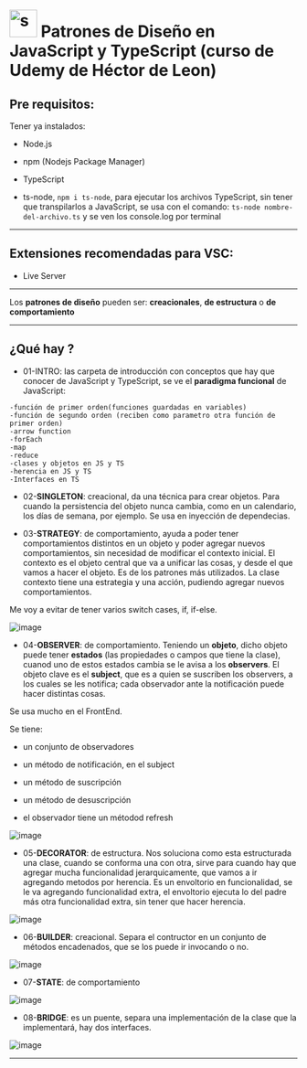 # <img width="48" height="48" src="https://img.icons8.com/color/48/spotted-patterns.png" alt="spotted-patterns"/> Patrones de Diseño en JavaScript y TypeScript (curso de Udemy de Héctor de Leon)

## Pre requisitos:

Tener ya instalados:

- Node.js

- npm (Nodejs Package Manager)

- TypeScript

- ts-node, ``npm i ts-node``, para ejecutar los archivos TypeScript, sin tener que transpilarlos a JavaScript, se usa con el comando: `ts-node nombre-del-archivo.ts` y se ven los console.log por terminal

---

## Extensiones recomendadas para VSC:

- Live Server

---

Los **patrones de diseño** pueden ser: **creacionales**, **de estructura** o **de comportamiento**

---

## ¿Qué hay ?

- 01-INTRO: las carpeta de introducción con conceptos que hay que conocer de JavaScript y TypeScript, se ve el **paradigma funcional** de JavaScript: 

```
-función de primer orden(funciones guardadas en variables)
-función de segundo orden (reciben como parametro otra función de primer orden)
-arrow function
-forEach
-map
-reduce
-clases y objetos en JS y TS
-herencia en JS y TS
-Interfaces en TS
```

- 02-**SINGLETON**: creacional, da una técnica para crear objetos. Para cuando la persistencia del objeto nunca cambia, como en un calendario, los días de semana, por ejemplo. Se usa en inyección de dependecias.

- 03-**STRATEGY**: de comportamiento, ayuda a poder tener comportamientos distintos en un objeto y poder agregar nuevos comportamientos, sin necesidad de modificar el contexto inicial. El contexto es el objeto central que va a unificar las cosas, y desde el que vamos a hacer el objeto. Es de los patrones más utilizados. La clase contexto tiene una estrategia y una acción, pudiendo agregar nuevos comportamientos.

Me voy a evitar de tener varios switch cases, if, if-else.

![image](https://github.com/eugenia1984/arquitectura-de-software-patrones/assets/72580574/5995f1a9-e702-431b-9b0f-532372b8ce7a)


- 04-**OBSERVER**: de comportamiento. Teniendo un **objeto**, dicho objeto puede tener **estados** (las propiedades o campos que tiene la clase), cuanod uno de estos estados cambia se le avisa a los **observers**. El objeto clave es el **subject**, que es a quien se suscriben los observers, a los cuales se les notifica; cada observador ante la notificación puede hacer distintas cosas.

Se usa mucho en el FrontEnd.

Se tiene: 

- un conjunto de observadores

- un método de notificación, en el subject

- un método de suscripción

- un método de desuscripción

- el observador tiene un métodod refresh

![image](https://github.com/eugenia1984/arquitectura-de-software-patrones/assets/72580574/efc81499-d4f0-4509-86d7-89e7978667a7)


- 05-**DECORATOR**: de estructura. Nos soluciona como esta estructurada una clase, cuando se conforma una con otra, sirve para cuando hay que agregar mucha funcionalidad jerarquicamente, que vamos a ir agregando metodos por herencia. Es un envoltorio en funcionalidad, se le va agregando funcionalidad extra, el envoltorio ejecuta lo del padre más otra funcionalidad extra, sin tener que hacer herencia.

![image](https://github.com/eugenia1984/arquitectura-de-software-patrones/assets/72580574/c879435b-f544-4ef4-835a-0feedb3154bb)

- 06-**BUILDER**: creacional. Separa el contructor en un conjunto de métodos encadenados, que se los puede ir invocando o no.

![image](https://github.com/eugenia1984/arquitectura-de-software-patrones/assets/72580574/f944038f-f363-4e34-8f8a-6ce0e43293fd)

- 07-**STATE**: de comportamiento

![image](https://github.com/eugenia1984/arquitectura-de-software-patrones/assets/72580574/af496ae1-306f-4cc2-80e4-6085a0a3df43)

- 08-**BRIDGE**: es un puente, separa una implementación de la clase que la implementará, hay dos interfaces.

![image](https://github.com/eugenia1984/arquitectura-de-software-patrones/assets/72580574/a1bd1ea3-97de-47c8-aac8-394610b1ab55)




---
